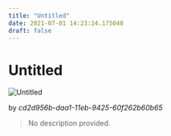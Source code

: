 ```yaml
---
title: "Untitled"
date: 2021-07-01 14:23:24.175040
draft: false
---
```


# Untitled

![Untitled](../images/cd9aa032-daa1-11eb-ab29-60f262b60b65.png)

by *cd2d956b-daa1-11eb-9425-60f262b60b65*



> No description provided.